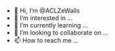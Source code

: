 - 👋 Hi, I’m @ACLZeWalls
- 👀 I’m interested in ...
- 🌱 I’m currently learning ...
- 💞️ I’m looking to collaborate on ...
- 📫 How to reach me ...

<!---
ACLZeWalls/ACLZeWalls is a ✨ special ✨ repository because its `README.md` (this file) appears on your GitHub profile.
You can click the Preview link to take a look at your changes.
--->
